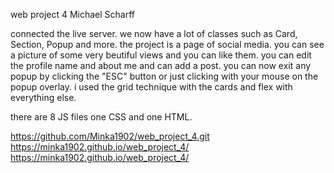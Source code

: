 web project 4
Michael Scharff

connected the live server. we now have a lot of classes such as Card, Section, Popup and more.
the project is a page of social media. you can see a picture of some very beutiful views and you can like them. you can edit the profile name and about me and can add a post. you can now exit any popup by clicking the "ESC" button or just clicking with your mouse on the popup overlay. i used the grid technique with the cards and flex with everything else.

there are 8 JS files one CSS and one HTML.

https://github.com/Minka1902/web_project_4.git
https://minka1902.github.io/web_project_4/
https://minka1902.github.io/web_project_4/
  